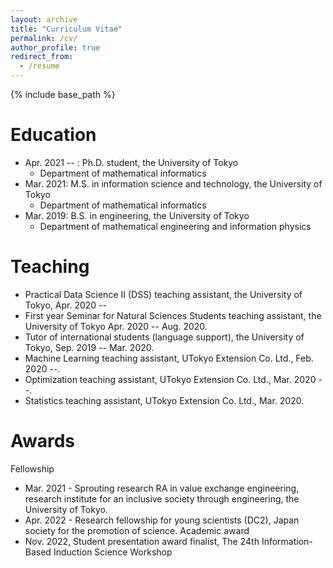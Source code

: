 ```yaml
---
layout: archive
title: "Curriculum Vitae"
permalink: /cv/
author_profile: true
redirect_from:
  - /resume
---
```


{% include base_path %}

Education
======
* Apr. 2021 -- : Ph.D. student, the University of Tokyo
  * Department of mathematical informatics
* Mar. 2021: M.S. in information science and technology, the University of Tokyo
  * Department of mathematical informatics
* Mar. 2019: B.S. in engineering, the University of Tokyo
  * Department of mathematical engineering and information physics
   
Teaching
======
*	Practical Data Science II (DSS) teaching assistant, the University of Tokyo, Apr. 2020 -- 
*	First year Seminar for Natural Sciences Students teaching assistant, the University of Tokyo Apr. 2020 -- Aug. 2020.
*	Tutor of international students (language support), the University of Tokyo, Sep. 2019 -- Mar. 2020.
*	Machine Learning teaching assistant, UTokyo Extension Co. Ltd., Feb. 2020 --.
*	Optimization teaching assistant, UTokyo Extension Co. Ltd., Mar. 2020 --.
*	Statistics teaching assistant, UTokyo Extension Co. Ltd., Mar. 2020.

Awards
======
Fellowship
* Mar. 2021 - Sprouting research RA in value exchange engineering, research institute for an inclusive society through engineering, the University of Tokyo.
* Apr. 2022 - Research fellowship for young scientists (DC2), Japan society for the promotion of science.
Academic award
* Nov. 2022, Student presentation award finalist, The 24th Information-Based Induction Science Workshop
